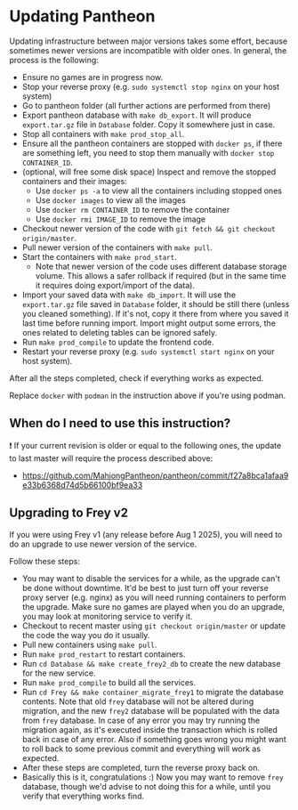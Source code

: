 # Updating Pantheon

Updating infrastructure between major versions takes some effort, because sometimes newer versions are incompatible with older ones. In general, the process is the following:

- Ensure no games are in progress now.
- Stop your reverse proxy (e.g. `sudo systemctl stop nginx` on your host system)
- Go to pantheon folder (all further actions are performed from there)
- Export pantheon database with `make db_export`. It will produce `export.tar.gz` file in `Database` folder. Copy it somewhere just in case.
- Stop all containers with `make prod_stop_all`.
- Ensure all the pantheon containers are stopped with `docker ps`, if there are something left, you need to stop them manually with `docker stop CONTAINER_ID`.
- (optional, will free some disk space) Inspect and remove the stopped containers and their images:
  - Use `docker ps -a` to view all the containers including stopped ones
  - Use `docker images` to view all the images
  - Use `docker rm CONTAINER_ID` to remove the container
  - Use `docker rmi IMAGE_ID` to remove the image
- Checkout newer version of the code with `git fetch && git checkout origin/master`.
- Pull newer version of the containers with `make pull`.
- Start the containers with `make prod_start`. 
  - Note that newer version of the code uses different database storage volume. This allows a safer rollback if required (but in the same time it requires doing export/import of the data).
- Import your saved data with `make db_import`. It will use the `export.tar.gz` file saved in `Database` folder, it should be still there (unless you cleaned something). If it's not, copy it there from where you saved it last time before running import. Import might output some errors, the ones related to deleting tables can be ignored safely.
- Run `make prod_compile` to update the frontend code.
- Restart your reverse proxy (e.g. `sudo systemctl start nginx` on your host system).

After all the steps completed, check if everything works as expected.

Replace `docker` with `podman` in the instruction above if you're using podman.

## When do I need to use this instruction?

❗ If your current revision is older or equal to the following ones, the update to last master will require the process described above:
- https://github.com/MahjongPantheon/pantheon/commit/f27a8bca1afaa9e33b6368d74d5b66100bf9ea33 

## Upgrading to Frey v2

If you were using Frey v1 (any release before Aug 1 2025), you will need to do an upgrade to use newer version of the service.

Follow these steps:
- You may want to disable the services for a while, as the upgrade can't be done without downtime. It'd be best to just
  turn off your reverse proxy server (e.g. nginx) as you will need running containers to perform the upgrade. Make
  sure no games are played when you do an upgrade, you may look at monitoring service to verify it.
- Checkout to recent master using `git checkout origin/master` or update the code the way you do it usually.
- Pull new containers using `make pull`.
- Run `make prod_restart` to restart containers.
- Run `cd Database && make create_frey2_db` to create the new database for the new service.
- Run `make prod_compile` to build all the services.
- Run `cd Frey && make container_migrate_frey1` to migrate the database contents. Note that old `frey` database will not
  be altered during migration, and the new `frey2` database will be populated with the data from `frey` database. In case of
  any error you may try running the migration again, as it's executed inside the transaction which is rolled back in case of
  any error. Also if something goes wrong you might want to roll back to some previous commit and everything will work as expected.
- After these steps are completed, turn the reverse proxy back on.
- Basically this is it, congratulations :) Now you may want to remove `frey` database, though we'd advise to not doing this
  for a while, until you verify that everything works find.
